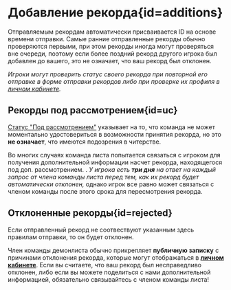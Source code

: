 <div class='panel fade js-scroll-anim' data-anim='fade'>

# Добавление рекорда{id=additions}

Отправляемым рекордам автоматически присваивается ID на основе времени отправки. Самые ранние отправленные рекорды обычно проверяются первыми, при этом рекорды иногда могут проверяться вне очереди, поэтому если более поздний рекорд другого игрока был добавлен до вашего, это не означает, что ваш рекорд был отклонен.

*Игроки могут проверить статус своего рекорда при повторной его отправке в форме отправки рекордов либо при проверке их профиля в [личном кабинете](/login).*

## Рекорды под рассмотрением{id=uc}

[Статус "Под рассмотрением"](/guidelines/eligibility/#uc-records) указывает на то, что команда не может моментально удостовериться в возможности принятия рекорда, но это **не означает**, что имеются подозрения в читерстве.

Во многих случаях команда листа попытается связаться с игроком для получения дополнительной информации насчет рекорда, находящегося под доп. рассмотрением. . *У игрока есть **три дня** на ответ на каждый запрос от члена команды листа перед тем, как их рекорд будет автоматически отклонен,* однако игрок все равно может связаться с членом команды после этого срока для пересмотрения рекорда.

## Отклоненные рекорды{id=rejected}
  
Если отправленный рекорд не соотвествуют указанным здесь правилам отправки, то он будет отклонен.

Член команды демонлиста обычно прикрепляет **публичную записку** с причинами отклонения рекорда, которые могут отображаться в [**личном кабинете**](/login). Если вы считаете, что ваш рекорд был несправедливо отклонен, либо если вы можете поделиться с нами дополнительной информацией, обязательно связывайтесь с членом команды листа!

</div>
